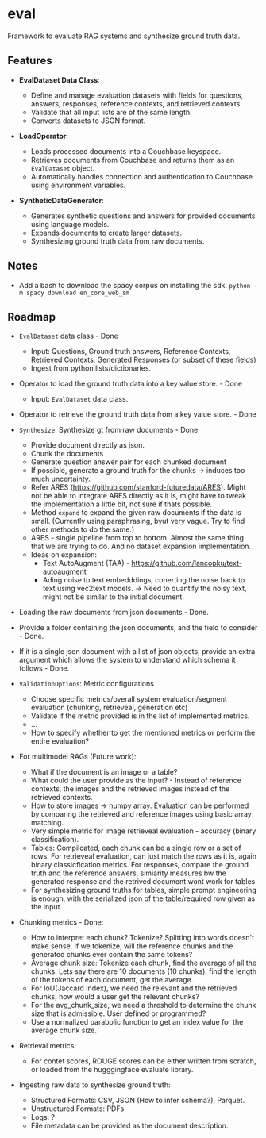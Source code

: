# eval
Framework to evaluate RAG systems and synthesize ground truth data.

## Features

- **EvalDataset Data Class**: 
  - Define and manage evaluation datasets with fields for questions, answers, responses, reference contexts, and retrieved contexts.
  - Validate that all input lists are of the same length.
  - Converts datasets to JSON format.

- **LoadOperator**:
  - Loads processed documents into a Couchbase keyspace.
  - Retrieves documents from Couchbase and returns them as an `EvalDataset` object.
  - Automatically handles connection and authentication to Couchbase using environment variables.

- **SyntheticDataGenerator**:
  - Generates synthetic questions and answers for provided documents using language models.
  - Expands documents to create larger datasets.
  - Synthesizing ground truth data from raw documents.

## Notes

- Add a bash to download the spacy corpus on installing the sdk. ``python -m spacy download en_core_web_sm``


## Roadmap
- `EvalDataset` data class - Done
    - Input:  Questions, Ground truth answers, Reference Contexts, Retrieved Contexts, Generated Responses (or subset of these fields)
    - Ingest from python lists/dictionaries.

- Operator to load the ground truth data into a key value store. - Done
    - Input: `EvalDataset` data class.

- Operator to retrieve the ground truth data from a key value store. - Done

- `Synthesize`: Synthesize gt from raw documents - Done
    - Provide document directly as json.
    - Chunk the documents
    - Generate question answer pair for each chunked document
    - If possible, generate a ground truth for the chunks -> induces too much uncertainty.
    - Refer ARES (https://github.com/stanford-futuredata/ARES). Might not be able to integrate ARES directly as it is, might have to tweak the implementation a little bit, not sure if thats possible.
    - Method `expand` to expand the given raw documents if the data is small. (Currently using paraphrasing, byut very vague. Try to find other methods to do the same.)
    - ARES - single pipeline from top to bottom. Almost the same thing that we are trying to do. And no dataset expansion implementation.
    - Ideas on expansion:
        - Text AutoAugment (TAA) - https://github.com/lancopku/text-autoaugment
        - Ading noise to text embedddings, conerting the noise back to text using vec2text models. -> Need to quantify the noisy text, might not be similar to the initial document.

- Loading the raw documents from json documents - Done.
- Provide a folder containing the json documents, and the field to consider - Done.
- If it is a single json document with a list of json objects, provide an extra argument which allows the system to understand which schema it follows - Done.

- `ValidationOptions`: Metric configurations
    - Choose specific metrics/overall system evaluation/segment evaluation (chunking, retrieveal, generation etc)
    - Validate if the metric provided is in the list of implemented metrics.
    - ...
    - How to specify whether to get the mentioned metrics or perform the entire evaluation?

- For multimodel RAGs (Future work):
    - What if the document is an image or a table? 
    - What could the user provide as the input? - Instead of reference contexts, the images and the retrieved images instead of the retrieved contexts.
    - How to store images -> numpy array. Evaluation can be performed by comparing the retrieved and reference images using basic array matching. 
    - Very simple metric for image retrieveal evaluation - accuracy (binary classification).
    - Tables: Compilcated, each chunk can be a single row or a set of rows. For retrieveal evaluation, can just match the rows as it is, again binary classicfication metrics. For responses, compare the ground truth and the reference answers, simiarity measures bw the generated response and the retrived document wont work for tables.
    - For synthesizing ground truths for tables, simple prompt engineering is enough, with the serialized json of the table/required row given as the input.

- Chunking metrics - Done:
    - How to interpret each chunk? Tokenize? Splitting into words doesn't make sense. If we tokenize, will the reference chunks and the generated chunks ever contain the same tokens?
    - Average chunk size: Tokenize each chunk, find the average of all the chunks. Lets say there are 10 documents (10 chunks), find the length of the tokens of each document, get the average.
    - For IoU(Jaccard Index), we need the relevant and the retrieved chunks, how would a user get the relevant chunks?  
    - For the avg_chunk_size, we need a threshold to determine the chunk size that is admissible. User defined or programmed?
    - Use a normalized parabolic function to get an index value for the average chunk size.

- Retrieval metrics:
    - For contet scores, ROUGE scores can be either written from scratch, or loaded from the hugggingface evaluate library.


- Ingesting raw data to synthesize ground truth:
    - Structured Formats: CSV, JSON (How to infer schema?), Parquet.
    - Unstructured Formats: PDFs
    - Logs: ?
    - File metadata can be provided as the document description.